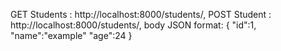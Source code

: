 GET Students : http://localhost:8000/students/,
POST Student : http://localhost:8000/students/,
body JSON format:
{
  "id":1,
  "name":"example"
  "age":24
}
